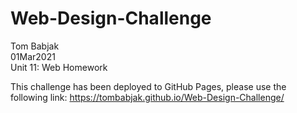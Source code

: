 # Web-Design-Challenge
Tom Babjak   
01Mar2021   
Unit 11: Web Homework   

This challenge has been deployed to GitHub Pages, please use the following link:
https://tombabjak.github.io/Web-Design-Challenge/
